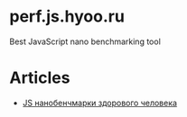 # perf.js.hyoo.ru

Best JavaScript nano benchmarking tool

# Articles

- [JS нанобенчмарки здорового человека](https://github.com/nin-jin/HabHub/issues/42)
